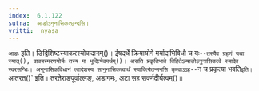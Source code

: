 ```yaml
---
index:  6.1.122
sutra:  आङोऽनुनासिकश्छन्दसि।
vritti:  nyasa
---
```


`आङः` इति। ङिद्विशिष्टस्याकरस्योपादानम्()। ईषदर्थे क्रियायोगे मर्यादाभिविधौ च यः`--तस्यैव ग्रहणं यथा स्यात्(), वाक्यस्मरणयोर्यः तस्य मा भूदित्येवमर्थम्()। असति प्रकृतिभावे विहितेऽप्याङोऽनुनासिकत्वे स्यादेव स्वरसग्धिः। अनुनासिकविधानं त्वादेशस्य सानुनासिकत्वार्थं स्यादित्येतन्मनसि कृत्वाऽ‌ऽह--`न च प्रकृत्या भवति` इति। `आतरत्()` इति। तरतेराङपूर्वाल्लङ्, अडागमः, अटा सह सवर्णदीर्घत्वम्()॥
